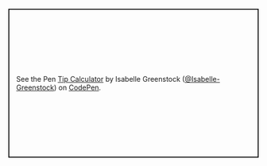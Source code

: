 <p class="codepen" data-height="300" data-default-tab="html,result" data-slug-hash="JjzmaVo" data-user="Isabelle-Greenstock" style="height: 300px; box-sizing: border-box; display: flex; align-items: center; justify-content: center; border: 2px solid; margin: 1em 0; padding: 1em;">
  <span>See the Pen <a href="https://codepen.io/Isabelle-Greenstock/pen/JjzmaVo">
  Tip Calculator</a> by Isabelle Greenstock (<a href="https://codepen.io/Isabelle-Greenstock">@Isabelle-Greenstock</a>)
  on <a href="https://codepen.io">CodePen</a>.</span>
</p>
<script async src="https://cpwebassets.codepen.io/assets/embed/ei.js"></script>